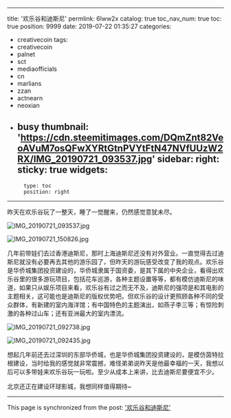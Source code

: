 
---
title: '欢乐谷和迪斯尼'
permlink: 6lww2x
catalog: true
toc_nav_num: true
toc: true
position: 9999
date: 2019-07-22 01:35:27
categories:
- creativecoin
tags:
- creativecoin
- palnet
- sct
- mediaofficials
- cn
- marlians
- zzan
- actnearn
- neoxian
- busy
thumbnail: 'https://cdn.steemitimages.com/DQmZnt82VeoAVuM7osQFwXYRtGtnPVYtFtN47NVfUUzW2RX/IMG_20190721_093537.jpg'
sidebar:
    right:
        sticky: true
widgets:
    -
        type: toc
        position: right
---


昨天在欢乐谷玩了一整天，睡了一觉醒来，仍然感觉意犹未尽。

![IMG_20190721_093537.jpg](https://cdn.steemitimages.com/DQmZnt82VeoAVuM7osQFwXYRtGtnPVYtFtN47NVfUUzW2RX/IMG_20190721_093537.jpg)

![IMG_20190721_150826.jpg](https://cdn.steemitimages.com/DQmchbDTbXN3Bv8HYba61rYhsjvYWB1CVPe4jPCrR1Awu9T/IMG_20190721_150826.jpg)

几年前带娃们去过香港迪斯尼，那时上海迪斯尼还没有对外营业。一直觉得去过迪斯尼就没有必要再去其他的游乐园了，但昨天的游玩感受改变了我的观点。欢乐谷是华侨城集团投资建设的，华侨城隶属于国资委，是其下属的中央企业，看得出欢乐谷里的很多游玩项目，包括花车巡游，各种主题设置等等，都有模仿迪斯尼的味道，如果只从娱乐项目来看，欢乐谷有过之而无不及，迪斯尼的强项是和其电影的主题相关，这可能也是迪斯尼的版权优势吧。但欢乐谷的设计更照顾各种不同的受众群体，有新建的室内海洋馆；有中国特色的主题演出，如燕子李三等；有惊险刺激的各种过山车；还有亚洲最大的室内漂流。

![IMG_20190721_092738.jpg](https://cdn.steemitimages.com/DQmPUZwEHRZsjqwFLr8kmQKUud7sY8KRp37PSTD5puDdUuC/IMG_20190721_092738.jpg)

![IMG_20190721_092435.jpg](https://cdn.steemitimages.com/DQmRRQtPAHJz7cH57vQRsc2QFkTKvyCu6anseBekvGVMVhn/IMG_20190721_092435.jpg)

想起几年前还去过深圳的东部华侨城，也是华侨城集团投资建设的，是模仿茵特拉根建设，当时给我的感觉就非常震撼，难怪弟弟说昨天是他最幸福的一天，我想以后可以多带娃来欢乐谷玩一玩啦。至少从成本上来讲，比去迪斯尼要便宜不少。

北京还正在建设环球影城，我想同样值得期待~

- - -

This page is synchronized from the post: ['欢乐谷和迪斯尼'](https://steemit.com/@andrewma/6lww2x)
